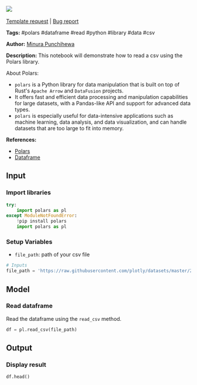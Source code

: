 <a href="https://app.naas.ai/user-redirect/naas/downloader?url=https://raw.githubusercontent.com/jupyter-naas/awesome-notebooks/master/Polars/Polars_Read_CSV.ipynb" target="_parent"><img src="https://naasai-public.s3.eu-west-3.amazonaws.com/open_in_naas.svg"/></a><br><br><a href="https://github.com/jupyter-naas/awesome-notebooks/issues/new?assignees=&labels=&template=template-request.md&title=Tool+-+Action+of+the+notebook+">Template request</a> | <a href="https://github.com/jupyter-naas/awesome-notebooks/issues/new?assignees=&labels=bug&template=bug_report.md&title=Polars+-+Read+CSV:+Error+short+description">Bug report</a>

**Tags:** #polars #dataframe #read #python #library #data #csv

**Author:** [Minura Punchihewa](https://www.linkedin.com/in/minurapunchihewa/)

**Description:** This notebook will demonstrate how to read a csv using the Polars library.

About Polars:
- `polars` is a Python library for data manipulation that is built on top of Rust's `Apache Arrow` and `DataFusion` projects.
- It offers fast and efficient data processing and manipulation capabilities for large datasets, with a Pandas-like API and support for advanced data types.
- `polars` is especially useful for data-intensive applications such as machine learning, data analysis, and data visualization, and can handle datasets that are too large to fit into memory.

**References:**
- [Polars](https://pypi.org/project/polars/)
- [Dataframe](https://pandas.pydata.org/pandas-docs/stable/reference/api/pandas.DataFrame.html)

## Input

### Import libraries


```python
try:
    import polars as pl
except ModuleNotFoundError:
    !pip install polars
    import polars as pl
```

### Setup Variables
- `file_path`: path of your csv file


```python
# Inputs
file_path = 'https://raw.githubusercontent.com/plotly/datasets/master/2014_us_cities.csv'
```

## Model

### Read dataframe

Read the dataframe using the `read_csv` method.


```python
df = pl.read_csv(file_path)
```

## Output

### Display result


```python
df.head()
```
